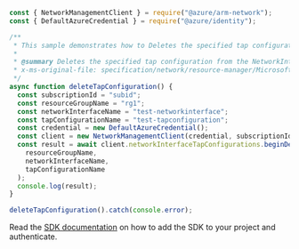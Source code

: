 ```javascript
const { NetworkManagementClient } = require("@azure/arm-network");
const { DefaultAzureCredential } = require("@azure/identity");

/**
 * This sample demonstrates how to Deletes the specified tap configuration from the NetworkInterface.
 *
 * @summary Deletes the specified tap configuration from the NetworkInterface.
 * x-ms-original-file: specification/network/resource-manager/Microsoft.Network/stable/2021-05-01/examples/NetworkInterfaceTapConfigurationDelete.json
 */
async function deleteTapConfiguration() {
  const subscriptionId = "subid";
  const resourceGroupName = "rg1";
  const networkInterfaceName = "test-networkinterface";
  const tapConfigurationName = "test-tapconfiguration";
  const credential = new DefaultAzureCredential();
  const client = new NetworkManagementClient(credential, subscriptionId);
  const result = await client.networkInterfaceTapConfigurations.beginDeleteAndWait(
    resourceGroupName,
    networkInterfaceName,
    tapConfigurationName
  );
  console.log(result);
}

deleteTapConfiguration().catch(console.error);
```

Read the [SDK documentation](https://github.com/Azure/azure-sdk-for-js/blob/%40azure%2Farm-network_27.0.0/sdk/network/arm-network/README.md) on how to add the SDK to your project and authenticate.
